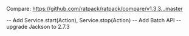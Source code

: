 <!--
This file contains the in progress release notes during the cycle.
It should not be considered the final announcement for any release at any time.
-->

Compare: https://github.com/ratpack/ratpack/compare/v1.3.3...master

-- Add Service.start(Action), Service.stop(Action)
-- Add Batch API
-- upgrade Jackson to 2.7.3

